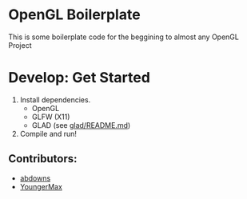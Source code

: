# OpenGL Boilerplate

This is some boilerplate code for the beggining to almost any OpenGL Project

# Develop: Get Started

1. Install dependencies.
    - OpenGL
    - GLFW (X11)
    - GLAD (see [glad/README.md](glad/README.md))
2. Compile and run!

## Contributors:

- [abdowns](https://github.com/abdowns)
- [YoungerMax](https://github.com/youngermax)
